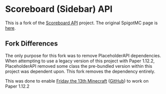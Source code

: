 # Scoreboard (Sidebar) API
This is a fork of the [Scoreboard API](https://github.com/ColoredCarrot/scoreboard-sidebar-api) project. The original SpigotMC page is [here](https://www.spigotmc.org/resources/scoreboard-sidebar-api.21042/).

## Fork Differences
The only purpose for this fork was to remove PlaceholderAPI dependencies. When attempting to use a legacy version of this project with Paper 1.12.2, PlaceholderAPI removed some class the pre-bundled version within this project was dependent upon. This fork removes the dependency entirely.

This was done to enable [Friday the 13th Minecraft](https://f13mc.com) ([GitHub](https://github.com/austinpilz/FridayThe13th)) to work on Paper 1.12.2


